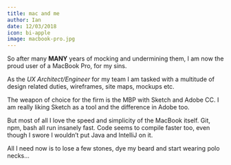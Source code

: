 ```yaml
---
title: mac and me
author: Ian
date: 12/03/2018
icon: bi-apple
image: macbook-pro.jpg
---
```


So after many **MANY** years of mocking and undermining them, I am now the proud user of a MacBook Pro, for my sins.

As the _UX Architect/Engineer_ for my team I am tasked with a multitude of design related duties, wireframes, site maps, mockups etc.

The weapon of choice for the firm is the MBP with Sketch and Adobe CC. I am really liking Sketch as a tool and the difference in Adobe too.

But most of all I love the speed and simplicity of the MacBook itself. Git, npm, bash all run insanely fast. Code seems to compile faster too, even though I swore I wouldn’t put Java and IntelliJ on it.

All I need now is to lose a few stones, dye my beard and start wearing polo necks…
